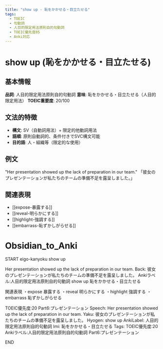 ```yaml
---
title: "show up - 恥をかかせる・目立たせる"
tags:
  - TOEIC
  - 句動詞
  - 人目的限定用法原則自的句動詞
  - TOEIC優先度85
  - Anki対応
---
```


# show up (恥をかかせる・目立たせる)

## 基本情報
**品詞**: 人目的限定用法原則自的句動詞
**意味**: 恥をかかせる・目立たせる（人目的限定用法）
**TOEIC重要度**: 20/100

## 文法的特徴
- **構文**: SV（自動詞用法）+ 限定的他動詞用法
- **語順**: 原則自動詞的、条件付きでSVC構文可能
- **目的語**: 人・組織等（限定的な使用）

## 例文
"Her presentation showed up the lack of preparation in our team."
「彼女のプレゼンテーションが私たちのチームの準備不足を露呈しました。」

## 関連表現
- [[expose-暴露する]]
- [[reveal-明らかにする]]
- [[highlight-強調する]]
- [[embarrass-恥ずかしがらせる]]

# Obsidian_to_Anki
START
eigo-kanyoku
show up

Her presentation showed up the lack of preparation in our team.
Back: 
彼女のプレゼンテーションが私たちのチームの準備不足を露呈しました。
Ankiラベル:人目的限定用法原則自的句動詞
show up
恥をかかせる・目立たせる

関連表現
・expose 暴露する
・reveal 明らかにする
・highlight 強調する
・embarrass 恥ずかしがらせる

TOEIC優先度:20
Part6:プレゼンテーション
Speech: Her presentation showed up the lack of preparation in our team.
Yaku: 彼女のプレゼンテーションが私たちのチームの準備不足を露呈しました。
Hyogen: show up
AnkiLabel: 人目的限定用法原則自的句動詞
Imi: 恥をかかせる・目立たせる
Tags: TOEIC優先度:20 Ankiラベル:人目的限定用法原則自的句動詞 Part6:プレゼンテーション
<!--ID: 1753030707944-->
END 
